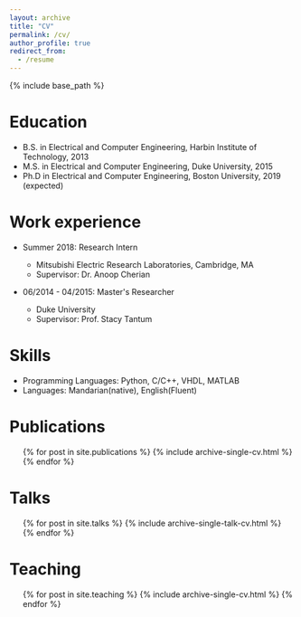 ```yaml
---
layout: archive
title: "CV"
permalink: /cv/
author_profile: true
redirect_from:
  - /resume
---
```


{% include base_path %}

Education
======
* B.S. in Electrical and Computer Engineering, Harbin Institute of Technology, 2013
* M.S. in Electrical and Computer Engineering, Duke University, 2015
* Ph.D in Electrical and Computer Engineering, Boston University, 2019 (expected)

Work experience
======
* Summer 2018: Research Intern
  * Mitsubishi Electric Research Laboratories, Cambridge, MA
  * Supervisor: Dr. Anoop Cherian

* 06/2014 - 04/2015: Master's Researcher
  * Duke University
  * Supervisor: Prof. Stacy Tantum
  
Skills
======
* Programming Languages: Python, C/C++, VHDL, MATLAB
* Languages: Mandarian(native), English(Fluent)

Publications
======
  <ul>{% for post in site.publications %}
    {% include archive-single-cv.html %}
  {% endfor %}</ul>
  
Talks
======
  <ul>{% for post in site.talks %}
    {% include archive-single-talk-cv.html %}
  {% endfor %}</ul>
  
Teaching
======
  <ul>{% for post in site.teaching %}
    {% include archive-single-cv.html %}
  {% endfor %}</ul>
  

